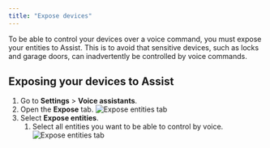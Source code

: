 ```yaml
---
title: "Expose devices"
---
```


To be able to control your devices over a voice command, you must expose your entities to Assist.
This is to avoid that sensitive devices, such as locks and garage doors, can inadvertently be controlled by voice commands.

## Exposing your devices to Assist

1. Go to **Settings** > **Voice assistants**.
1. Open the **Expose** tab.
   ![Expose entities tab](/images/assist/assistant-expose-01.png) 
1. Select **Expose entities**.
   1. Select all entities you want to be able to control by voice.
   ![Expose entities tab](/images/assist/assistant-expose-02.png) 
